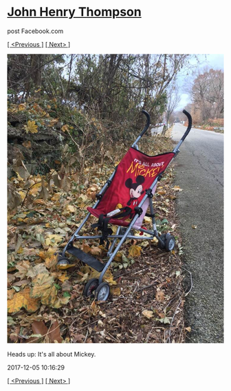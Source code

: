 # [John Henry Thompson](../README.md)
post Facebook.com

[[ <Previous ]](2017-12-05-1.md) [[ Next> ]](2017-12-02-1.md)

[![](../media/2017-12-05/Timeline-Photos-Heads-up-It-s-all-about-Mickey.jpg)](../README.md)

Heads up: It's all about Mickey.

2017-12-05 10:16:29

[[ <Previous ]](2017-12-05-1.md) [[ Next> ]](2017-12-02-1.md)